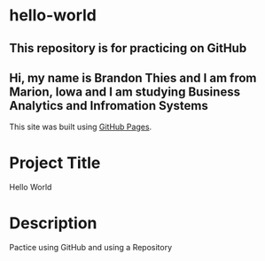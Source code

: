 # hello-world
## This repository is for practicing on GitHub
## **Hi, my name is Brandon Thies and I am from Marion, Iowa and I am studying Business Analytics and Infromation Systems** 
This site was built using [GitHub Pages](https://pages.github.com/).
# Project Title
Hello World
# Description 
Pactice using GitHub and using a Repository

